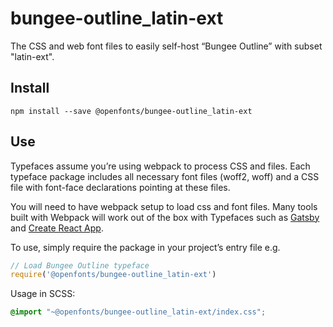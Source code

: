 
# bungee-outline_latin-ext

The CSS and web font files to easily self-host “Bungee Outline” with subset "latin-ext".

## Install

`npm install --save @openfonts/bungee-outline_latin-ext`

## Use

Typefaces assume you’re using webpack to process CSS and files. Each typeface
package includes all necessary font files (woff2, woff) and a CSS file with
font-face declarations pointing at these files.

You will need to have webpack setup to load css and font files. Many tools built
with Webpack will work out of the box with Typefaces such as [Gatsby](https://github.com/gatsbyjs/gatsby)
and [Create React App](https://github.com/facebookincubator/create-react-app).

To use, simply require the package in your project’s entry file e.g.

```javascript
// Load Bungee Outline typeface
require('@openfonts/bungee-outline_latin-ext')
```

Usage in SCSS:
```scss
@import "~@openfonts/bungee-outline_latin-ext/index.css";
```
